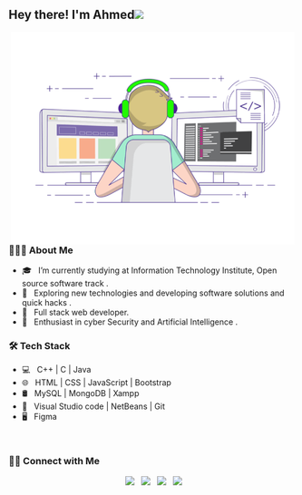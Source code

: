 <h2> Hey there! I'm Ahmed<img src="https://github.com/souvikguria98/souvikguria98/blob/master/Hi.gif" width="25"></h2>
<img align="right" alt="GIF" src="https://raw.githubusercontent.com/devSouvik/devSouvik/master/gif3.gif" width="500"/>

<h3> 👨🏻‍💻 About Me </h3>

- 🎓 &nbsp; I’m currently studying at Information Technology Institute, Open source software track .
- 🤔 &nbsp; Exploring new technologies and developing software solutions and quick hacks .
- 💼 &nbsp; Full stack web developer.
- 🌱 &nbsp; Enthusiast in cyber Security and Artificial Intelligence .

<h3>🛠 Tech Stack</h3>

- 💻 &nbsp; C++ |  C  | Java  
- 🌐 &nbsp; HTML | CSS | JavaScript | Bootstrap 
- 🛢 &nbsp; MySQL | MongoDB | Xampp
- 🔧 &nbsp; Visual Studio code | NetBeans | Git
- 🖥 &nbsp; Figma

<br>


<h3> 🤝🏻 Connect with Me </h3>

<p align="center">
&nbsp; <a href="https://twitter.com/ahmedzain503" target="_blank" rel="noopener noreferrer"><img src="https://img.icons8.com/plasticine/100/000000/twitter.png" width="50" /></a>  
&nbsp; <a href="https://www.instagram.com/iamahmedzein/" target="_blank" rel="noopener noreferrer"><img src="https://img.icons8.com/plasticine/100/000000/instagram-new.png" width="50" /></a>  
&nbsp; <a href="https://www.linkedin.com/in/ahmedmohamedzein/" target="_blank" rel="noopener noreferrer"><img src="https://img.icons8.com/plasticine/100/000000/linkedin.png" width="50" /></a>
&nbsp; <a href="mailto:ahmedzain503@gmail.com" target="_blank" rel="noopener noreferrer"><img src="https://img.icons8.com/plasticine/100/000000/gmail.png"  width="50" /></a>
</p>
